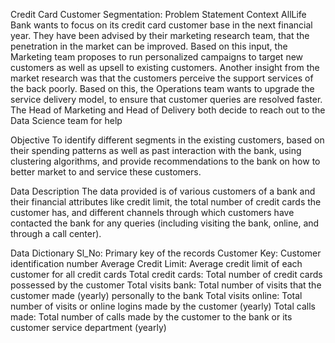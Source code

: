 Credit Card Customer Segmentation: Problem Statement
Context
AllLife Bank wants to focus on its credit card customer base in the next financial year. They have been advised by their marketing research team, that the penetration in the market can be improved. Based on this input, the Marketing team proposes to run personalized campaigns to target new customers as well as upsell to existing customers. Another insight from the market research was that the customers perceive the support services of the back poorly. Based on this, the Operations team wants to upgrade the service delivery model, to ensure that customer queries are resolved faster. The Head of Marketing and Head of Delivery both decide to reach out to the Data Science team for help

Objective
To identify different segments in the existing customers, based on their spending patterns as well as past interaction with the bank, using clustering algorithms, and provide recommendations to the bank on how to better market to and service these customers.

 

Data Description
The data provided is of various customers of a bank and their financial attributes like credit limit, the total number of credit cards the customer has, and different channels through which customers have contacted the bank for any queries (including visiting the bank, online, and through a call center).

Data Dictionary
Sl_No: Primary key of the records
Customer Key: Customer identification number
Average Credit Limit: Average credit limit of each customer for all credit cards
Total credit cards: Total number of credit cards possessed by the customer
Total visits bank: Total number of visits that the customer made (yearly) personally to the bank
Total visits online: Total number of visits or online logins made by the customer (yearly)
Total calls made: Total number of calls made by the customer to the bank or its customer service department (yearly)
 
